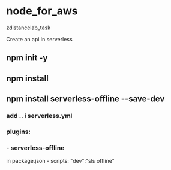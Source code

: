 # node_for_aws
zdistancelab_task

Create an api in serverless

## npm init -y

## npm install

## npm install serverless-offline --save-dev

### add .. i serverless.yml
### 
###       plugins:
###         - serverless-offline

in package.json - scripts:
        "dev":"sls offline"
